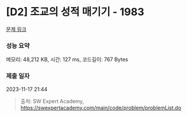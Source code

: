 # [D2] 조교의 성적 매기기 - 1983 

[문제 링크](https://swexpertacademy.com/main/code/problem/problemDetail.do?contestProbId=AV5PwGK6AcIDFAUq) 

### 성능 요약

메모리: 48,212 KB, 시간: 127 ms, 코드길이: 767 Bytes

### 제출 일자

2023-11-17 21:44



> 출처: SW Expert Academy, https://swexpertacademy.com/main/code/problem/problemList.do